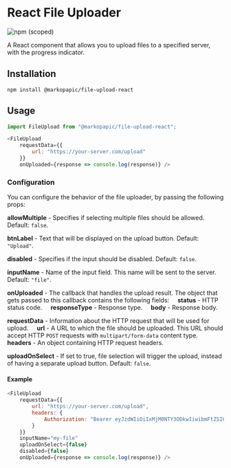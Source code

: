 # React File Uploader

![npm (scoped)](https://img.shields.io/npm/v/@markopapic/file-upload-react)

A React component that allows you to upload files to a specified server, with the progress indicator.

## Installation
```
npm install @markopapic/file-upload-react
```

## Usage

```js
import FileUpload from "@markopapic/file-upload-react";

<FileUpload
    requestData={{
        url: "https://your-server.com/upload"
    }}
    onUploaded={response => console.log(response)} />
```

### Configuration

You can configure the behavior of the file uploader, by passing the following props:

**allowMultiple** - Specifies if selecting multiple files should be allowed. Default: `false`.

**btnLabel** - Text that will be displayed on the upload button. Default: `"Upload"`.

**disabled** - Specifies if the input should be disabled. Default: `false`.

**inputName** - Name of the input field. This name will be sent to the server. Default: `"file"`.

**onUploaded** - The callback that handles the upload result. The object that gets passed to this callback contains the following fields:
&nbsp;&nbsp;&nbsp; **status** - HTTP status code.
&nbsp;&nbsp;&nbsp; **responseType** - Response type.
&nbsp;&nbsp;&nbsp; **body** - Response body.

**requestData** - Information about the HTTP request that will be used for upload.
&nbsp;&nbsp;&nbsp; **url** - A URL to which the file should be uploaded. This URL should accept HTTP `POST` requests with `multipart/form-data` content type.
&nbsp;&nbsp;&nbsp; **headers** - An object containing HTTP request headers.

**uploadOnSelect** - If set to true, file selection will trigger the upload, instead of having a separate upload button. Default: `false`.

#### Example

```js
<FileUpload
    requestData={{
        url: "https://your-server.com/upload",
        headers: {
            Authorization: "Bearer eyJzdWIiOiIxMjM0NTY3ODkwIiwibmFtZSI6IkpvaG4gRG9lIiwiaWF0IjoxNTE2MjM5MDIyfQ"
        }
    }}
    inputName="my-file"
    uploadOnSelect={false}
    disabled={false}
    onUploaded={response => console.log(response)} />
```